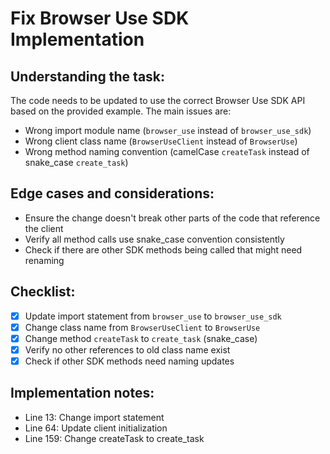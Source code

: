 # Fix Browser Use SDK Implementation

## Understanding the task:
The code needs to be updated to use the correct Browser Use SDK API based on the provided example. The main issues are:
- Wrong import module name (`browser_use` instead of `browser_use_sdk`)
- Wrong client class name (`BrowserUseClient` instead of `BrowserUse`)
- Wrong method naming convention (camelCase `createTask` instead of snake_case `create_task`)

## Edge cases and considerations:
- Ensure the change doesn't break other parts of the code that reference the client
- Verify all method calls use snake_case convention consistently
- Check if there are other SDK methods being called that might need renaming

## Checklist:
- [x] Update import statement from `browser_use` to `browser_use_sdk`
- [x] Change class name from `BrowserUseClient` to `BrowserUse`
- [x] Change method `createTask` to `create_task` (snake_case)
- [x] Verify no other references to old class name exist
- [x] Check if other SDK methods need naming updates

## Implementation notes:
- Line 13: Change import statement
- Line 64: Update client initialization
- Line 159: Change createTask to create_task